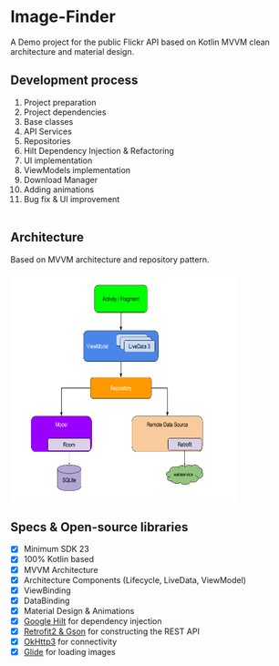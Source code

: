 # Image-Finder
A Demo project for the public Flickr API based on Kotlin MVVM clean architecture and material design.

## Development process
1. Project preparation
2. Project dependencies
3. Base classes
4. API Services
5. Repositories
6. Hilt Dependency Injection & Refactoring
7. UI implementation
8. ViewModels implementation
9. Download Manager
10. Adding animations
11. Bug fix & UI improvement<br><br>

## Architecture
Based on MVVM architecture and repository pattern.<br><br>
<img src="https://github.com/Andreu35/MagicBox/blob/develop/images/MVVM.png" width="400" height="400" />

## Specs & Open-source libraries
- [x] Minimum SDK 23
- [x] 100% Kotlin based
- [x] MVVM Architecture
- [x] Architecture Components (Lifecycle, LiveData, ViewModel)
- [x] ViewBinding
- [x] DataBinding
- [x] Material Design & Animations
- [x] [Google Hilt](https://developer.android.com/training/dependency-injection/hilt-android) for dependency injection
- [x] [Retrofit2 & Gson](https://github.com/square/retrofit) for constructing the REST API
- [x] [OkHttp3](https://github.com/square/okhttp) for connectivity
- [x] [Glide](https://github.com/bumptech/glide) for loading images